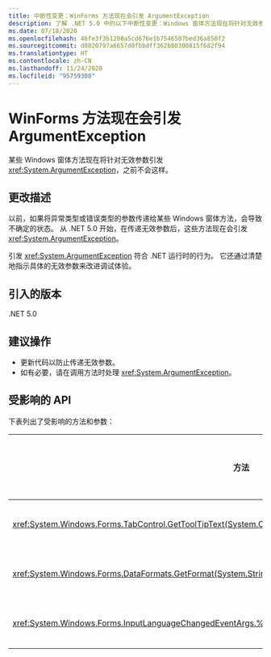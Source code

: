 ```yaml
---
title: 中断性变更：WinForms 方法现在会引发 ArgumentException
description: 了解 .NET 5.0 中的以下中断性变更：Windows 窗体方法现在将针对无效参数引发 ArgumentException。
ms.date: 07/18/2020
ms.openlocfilehash: 46fe3f3b1208a5cd676e1b7546507bed36a850f2
ms.sourcegitcommit: d8020797a6657d0fbbdff362b80300815f682f94
ms.translationtype: HT
ms.contentlocale: zh-CN
ms.lasthandoff: 11/24/2020
ms.locfileid: "95759308"
---
```

# <a name="winforms-methods-now-throw-argumentexception"></a>WinForms 方法现在会引发 ArgumentException

某些 Windows 窗体方法现在将针对无效参数引发 <xref:System.ArgumentException>，之前不会这样。

## <a name="change-description"></a>更改描述

以前，如果将异常类型或错误类型的参数传递给某些 Windows 窗体方法，会导致不确定的状态。 从 .NET 5.0 开始，在传递无效参数后，这些方法现在会引发 <xref:System.ArgumentException>。

引发 <xref:System.ArgumentException> 符合 .NET 运行时的行为。 它还通过清楚地指示具体的无效参数来改进调试体验。

## <a name="version-introduced"></a>引入的版本

.NET 5.0

## <a name="recommended-action"></a>建议操作

- 更新代码以防止传递无效参数。
- 如有必要，请在调用方法时处理 <xref:System.ArgumentException>。

## <a name="affected-apis"></a>受影响的 API

下表列出了受影响的方法和参数：

| 方法 | 参数名称 | 条件 | 新增的版本 |
|-|-|-|-|
| <xref:System.Windows.Forms.TabControl.GetToolTipText(System.Object)?displayProperty=fullName> | `item` | 参数不属于 <xref:System.Windows.Forms.TabPage> 类型。 | 预览版 1 |
| <xref:System.Windows.Forms.DataFormats.GetFormat(System.String)?displayProperty=fullName> | `format` | 参数为 `null`、<xref:System.String.Empty?displayProperty=nameWithType> 或空格。 | 预览版 5 |
| <xref:System.Windows.Forms.InputLanguageChangedEventArgs.%23ctor(System.Globalization.CultureInfo,System.Byte)> | `culture` | 无法检索指定区域性的 `InputLanguage`。 | 预览版 7 |

<!--

### Affected APIs

- `M:System.Windows.Forms.TabControl.GetToolTipText(System.Object)`
- `M:System.Windows.Forms.DataFormats.GetFormat(System.String)`
- `M:System.Windows.Forms.InputLanguageChangedEventArgs.%23ctor(System.Globalization.CultureInfo,System.Byte)`

### Category

Windows Forms

-->
